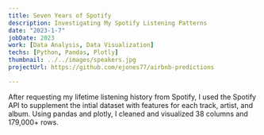 ```yaml
---
title: Seven Years of Spotify
description: Investigating My Spotify Listening Patterns
date: "2023-1-7"
jobDate: 2023
work: [Data Analysis, Data Visualization]
techs: [Python, Pandas, Plotly]
thumbnail: ../../images/speakers.jpg
projectUrl: https://github.com/ejones77/airbnb-predictions

---
```


After requesting my lifetime listening history from Spotify, I used the Spotify API to supplement the intial dataset with features for each track, artist, and album. Using pandas and plotly, I cleaned and visualized 38 columns and 179,000+ rows.
